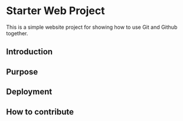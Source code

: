 # Starter Web Project

This is a simple website project for showing how to use Git and Github together.
## Introduction
## Purpose
## Deployment
## How to contribute
